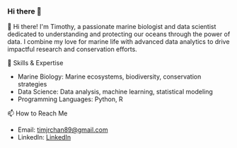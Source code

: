 ### Hi there 👋

👋 Hi there! I'm Timothy, a passionate marine biologist and data scientist dedicated to understanding and protecting our oceans through the power of data. I combine my love for marine life with advanced data analytics to drive impactful research and conservation efforts.

🔧 Skills & Expertise
- Marine Biology: Marine ecosystems, biodiversity, conservation strategies
- Data Science: Data analysis, machine learning, statistical modeling
- Programming Languages: Python, R

📫 How to Reach Me
- Email: timjrchan89@gmail.com
- LinkedIn: [LinkedIn](https://www.linkedin.com/in/timothy-chan-jia-rong/)
